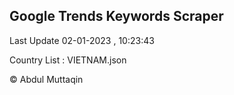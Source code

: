 

## Google Trends Keywords Scraper 
 
Last Update 02-01-2023 , 10:23:43

Country List :
VIETNAM.json



© Abdul Muttaqin 
